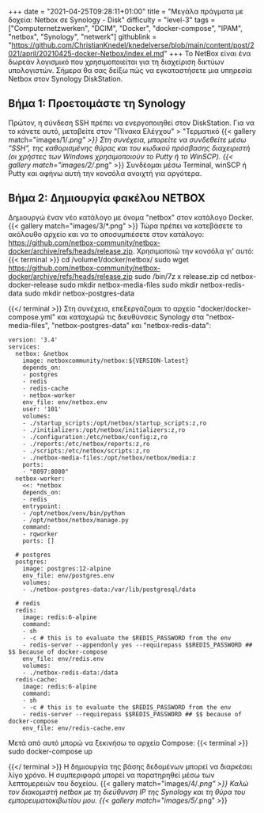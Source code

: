 +++
date = "2021-04-25T09:28:11+01:00"
title = "Μεγάλα πράγματα με δοχεία: Netbox σε Synology - Disk"
difficulty = "level-3"
tags = ["Computernetzwerken", "DCIM", "Docker", "docker-compose", "IPAM", "netbox", "Synology", "netwerk"]
githublink = "https://github.com/ChristianKnedel/knedelverse/blob/main/content/post/2021/april/20210425-docker-Netbox/index.el.md"
+++
Το NetBox είναι ένα δωρεάν λογισμικό που χρησιμοποιείται για τη διαχείριση δικτύων υπολογιστών. Σήμερα θα σας δείξω πώς να εγκαταστήσετε μια υπηρεσία Netbox στον Synology DiskStation.
## Βήμα 1: Προετοιμάστε τη Synology
Πρώτον, η σύνδεση SSH πρέπει να ενεργοποιηθεί στον DiskStation. Για να το κάνετε αυτό, μεταβείτε στον "Πίνακα Ελέγχου" > "Τερματικό
{{< gallery match="images/1/*.png" >}}
Στη συνέχεια, μπορείτε να συνδεθείτε μέσω "SSH", της καθορισμένης θύρας και του κωδικού πρόσβασης διαχειριστή (οι χρήστες των Windows χρησιμοποιούν το Putty ή το WinSCP).
{{< gallery match="images/2/*.png" >}}
Συνδέομαι μέσω Terminal, winSCP ή Putty και αφήνω αυτή την κονσόλα ανοιχτή για αργότερα.
## Βήμα 2: Δημιουργία φακέλου NETBOX
Δημιουργώ έναν νέο κατάλογο με όνομα "netbox" στον κατάλογο Docker.
{{< gallery match="images/3/*.png" >}}
Τώρα πρέπει να κατεβάσετε το ακόλουθο αρχείο και να το αποσυμπιέσετε στον κατάλογο: https://github.com/netbox-community/netbox-docker/archive/refs/heads/release.zip. Χρησιμοποιώ την κονσόλα γι' αυτό:
{{< terminal >}}
cd /volume1/docker/netbox/
sudo wget https://github.com/netbox-community/netbox-docker/archive/refs/heads/release.zip
sudo /bin/7z x release.zip
cd netbox-docker-release
sudo mkdir netbox-media-files
sudo mkdir netbox-redis-data
sudo mkdir netbox-postgres-data

{{</ terminal >}}
Στη συνέχεια, επεξεργάζομαι το αρχείο "docker/docker-compose.yml" και καταχωρώ τις διευθύνσεις Synology στα "netbox-media-files", "netbox-postgres-data" και "netbox-redis-data":
```
version: '3.4'
services:
  netbox: &netbox
    image: netboxcommunity/netbox:${VERSION-latest}
    depends_on:
    - postgres
    - redis
    - redis-cache
    - netbox-worker
    env_file: env/netbox.env
    user: '101'
    volumes:
    - ./startup_scripts:/opt/netbox/startup_scripts:z,ro
    - ./initializers:/opt/netbox/initializers:z,ro
    - ./configuration:/etc/netbox/config:z,ro
    - ./reports:/etc/netbox/reports:z,ro
    - ./scripts:/etc/netbox/scripts:z,ro
    - ./netbox-media-files:/opt/netbox/netbox/media:z
    ports:
    - "8097:8080"
  netbox-worker:
    <<: *netbox
    depends_on:
    - redis
    entrypoint:
    - /opt/netbox/venv/bin/python
    - /opt/netbox/netbox/manage.py
    command:
    - rqworker
    ports: []

  # postgres
  postgres:
    image: postgres:12-alpine
    env_file: env/postgres.env
    volumes:
    - ./netbox-postgres-data:/var/lib/postgresql/data

  # redis
  redis:
    image: redis:6-alpine
    command:
    - sh
    - -c # this is to evaluate the $REDIS_PASSWORD from the env
    - redis-server --appendonly yes --requirepass $$REDIS_PASSWORD ## $$ because of docker-compose
    env_file: env/redis.env
    volumes:
    - ./netbox-redis-data:/data
  redis-cache:
    image: redis:6-alpine
    command:
    - sh
    - -c # this is to evaluate the $REDIS_PASSWORD from the env
    - redis-server --requirepass $$REDIS_PASSWORD ## $$ because of docker-compose
    env_file: env/redis-cache.env

```
Μετά από αυτό μπορώ να ξεκινήσω το αρχείο Compose:
{{< terminal >}}
sudo docker-compose up

{{</ terminal >}}
Η δημιουργία της βάσης δεδομένων μπορεί να διαρκέσει λίγο χρόνο. Η συμπεριφορά μπορεί να παρατηρηθεί μέσω των λεπτομερειών του δοχείου.
{{< gallery match="images/4/*.png" >}}
Καλώ τον διακομιστή netbox με τη διεύθυνση IP της Synology και τη θύρα του εμπορευματοκιβωτίου μου.
{{< gallery match="images/5/*.png" >}}